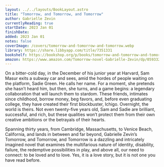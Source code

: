 ```yaml
---
layout: ../../layouts/BookLayout.astro
title: "Tomorrow, and Tomorrow, and Tomorrow"
author: Gabrielle Zevin
currentlyReading: true
startDate: 2023 Jan 01
finishDate: 
added: 2023 Jan 01
notes: false
coverImage: /covers/tomorrow-and-tomorrow-and-tomorrow.webp
library: https://share.libbyapp.com/title/7351331
bookshelf: https://bookshop.org/p/books/tomorrow-and-tomorrow-and-tomorrow-gabrielle-zevin/17502475
amazon: https://www.amazon.com/Tomorrow-novel-Gabrielle-Zevin/dp/0593321200
---
```


On a bitter-cold day, in the December of his junior year at Harvard, Sam Masur exits a subway car and sees, amid the hordes of people waiting on the platform, Sadie Green. He calls her name. For a moment, she pretends she hasn’t heard him, but then, she turns, and a game begins: a legendary collaboration that will launch them to stardom. These friends, intimates since childhood, borrow money, beg favors, and, before even graduating college, they have created their first blockbuster, Ichigo. Overnight, the world is theirs. Not even twenty-five years old, Sam and Sadie are brilliant, successful, and rich, but these qualities won’t protect them from their own creative ambitions or the betrayals of their hearts.
 
Spanning thirty years, from Cambridge, Massachusetts, to Venice Beach, California, and lands in between and far beyond, Gabrielle Zevin’s Tomorrow, and Tomorrow, and Tomorrow is a dazzling and intricately imagined novel that examines the multifarious nature of identity, disability, failure, the redemptive possibilities in play, and above all, our need to connect: to be loved and to love. Yes, it is a love story, but it is not one you have read before.

<!-- ### Notes & Highlights -->

<BuyBook
  library   = {frontmatter.library}
  bookshelf = {frontmatter.bookshelf}
  amazon    = {frontmatter.amazon}
/>
